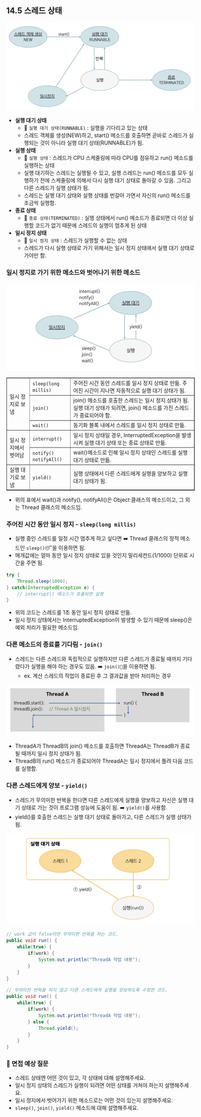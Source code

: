 ## 14.5 스레드 상태
![img.png](img/스레드상태1.png)
- **실행 대기 상태**
  - 💠 `실행 대기 상태(RUNNABLE)` : 실행을 기다리고 있는 상태 
  - 스레드 객체를 생성(NEW)하고, start() 메소드를 호출하면 곧바로 스레드가 실행되는 것이 아니라 실행 대기 상태(RUNNABLE)가 됨.
- **실행 상태**
  - 💠 `실행 상태` : 스레드가 CPU 스케줄링에 따라 CPU를 점유하고 run() 메소드를 실행하는 상태
  - 실행 대기하는 스레드는 실행될 수 있고, 실행 스레드는 run() 메소드를 모두 실행하기 전에 스케줄링에 의해서 다시 실행 대기 상태로 돌아갈 수 있음.
  그리고 다른 스레드가 실행 상태가 됨.
  - 스레드는 실행 대기 상태와 실행 상태를 번갈아 가면서 자신의 run() 메소드를 조금씩 실행함.
- **종료 상태**
  - 💠 `종료 상태(TERMINATED)` : 실행 상태에서 run() 메소드가 종료되면 더 이상 실행할 코드가 없기 때문에 스레드의 실행이 멈추게 된 상태
- **일시 정지 상태**
  - 💠 `일시 정지 상태` : 스레드가 실행할 수 없는 상태
  - 스레드가 다시 실행 상태로 가기 위해서는 일시 정지 상태에서 실행 대기 상태로 가야만 함.

### 일시 정지로 가기 위한 메소드와 벗어나기 위한 메소드

![img.png](img/일시정지메소드.png) 

<table border="1">
  <tr>
    <td rowspan="3">일시 정지로 보냄</td>
    <td><code>sleep(long millis)</code></td>
    <td>주어진 시간 동안 스레드를 일시 정지 상태로 만듦. 주어진 시간이 지나면 자동적으로 실행 대기 상태가 됨.</td>
  </tr>
  <tr>
    <td><code>join()</code></td>
    <td>join() 메소드를 호출한 스레드는 일시 정지 상태가 됨. 실행 대기 상태가 되려면, join() 메소드를 가진 스레드가 종료되어야 함.</td>
  </tr>
  <tr>
    <td><code>wait()</code></td>
    <td>동기화 블록 내에서 스레드를 일시 정지 상태로 만듦.</td>
  </tr>
  <tr>
    <td rowspan="2">일시 정지에서 벗어남</td>
    <td><code>interrupt()</code></td>
    <td>일시 정지 상태일 경우, InterruptedException을 발생시켜 실행 대기 상태 또는 종료 상태로 만듦.</td>
  </tr>
  <tr>
    <td><code>notify()</code><br><code>notifyAll()</code></td>
    <td>wait()메소드로 인해 일시 정지 상태인 스레드를 실행 대기 상태로 만듦.</td>
  </tr>
  <tr>
    <td>실행 대기로 보냄</td>
    <td><code>yield()</code></td>
    <td>실행 상태에서 다른 스레드에게 실행을 양보하고 실행 대기 상태가 됨.</td>
  </tr>
</table>

- 위의 표에서 wait()과 notify(), notifyAll()은 Object 클래스의 메소드이고, 그 외는 Thread 클래스의 메소드임.

### 주어진 시간 동안 일시 정지 - `sleep(long millis)`
- 실행 중인 스레드를 일정 시간 멈추게 하고 싶다면 ➡️ Thread 클래스의 정적 메소드인 `sleep()😴`을 이용하면 됨.
- 매개값에는 얼마 동안 일시 정지 상태로 있을 것인지 밀리세컨드(1/1000) 단위로 시간을 주면 됨.
```java
try {
    Thread.sleep(1000);
} catch(InterruptedException e) {
    // interrupt() 메소드가 호출되면 실행
}
```
- 위의 코드는 스레드를 1초 동안 일시 정지 상태로 만듦.
- 일시 정지 상태에서는 InterruptedException이 발생할 수 있기 때문에 sleep()은 예외 처리가 필요한 메소드임.

### 다른 메소드의 종료를 기다림 - `join()`
- 스레드는 다른 스레드와 독립적으로 실행하지만 다른 스레드가 종료될 때까지 기다렸다가 실행을 해야 하는 경우도 있음. ➡️ `join()🤝`을 이용하면 됨.
  - ex. 계산 스레드의 작업이 종료된 후 그 결과값을 받아 처리하는 경우

![img.png](img/join메소드.png)
- ThreadA가 ThreadB의 join() 메소드를 호출하면 ThreadA는 ThreadB가 종료될 때까지 일시 정지 상태가 됨.
- ThreadB의 run() 메소드가 종료되어야 ThreadA는 일시 정지에서 풀려 다음 코드를 실행함.

### 다른 스레드에게 양보 - `yield()`
- 스레드가 무의미한 반복을 한다면 다른 스레드에게 실행을 양보하고 자신은 실행 대기 상태로 가는 것이 프로그램 성능에 도움이 됨. ➡️ `yield()`를 사용함.
- yield()를 호출한 스레드는 실행 대기 상태로 돌아가고, 다른 스레드가 실행 상태가 됨.

![img.png](img/yield메소드.png)
```java
// work 값이 false라면 무의미한 반복을 하는 코드.
public void run() {
    while(true) {
        if(work) {
            System.out.println("ThreadA 작업 내용");
        }
    }
}
```
```java
// 무의미한 반복을 하지 않고 다른 스레드에게 실행을 양보하도록 수정한 코드.
public void run() {
    while(true) {
        if(work) {
            System.out.println("ThreadA 작업 내용");
        } else {
            Thread.yield();
        }
    }
}
```


### 🙋 면접 예상 질문
- 스레드 상태엔 어떤 것이 있고, 각 상태에 대해 설명해주세요.
- 일시 정지 상태의 스레드가 실행이 되려면 어떤 상태를 거쳐야 하는지 설명해주세요.
- 일시 정지에서 벗어가기 위한 메소드로는 어떤 것이 있는지 설명해주세요.
- `sleep()`, `join()`, `yield()` 메소드에 대해 설명해주세요.